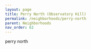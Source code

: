 ```yaml
---
layout: page
title: Perry North (Observatory Hill)  
permalink: /neighborhoods/perry-north
parent: Neighborhoods
nav_order: 62
---
```


perry north